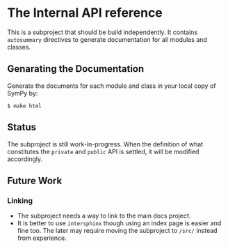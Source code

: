 # The Internal API reference

This is a subproject that should be build independently. It contains ``autosummary`` directives to 
generate documentation for all modules and classes.

## Genarating the Documentation

Generate the documents for each module and class in your local copy of SymPy by:

    $ make html

## Status

The subproject is still work-in-progress. When the definition of what constitutes the ``private`` and ``public`` API is settled, it will be modified accordingly.

## Future Work

### Linking

- The subproject needs a way to link to the main docs project.
- It is better to use ``intersphinx`` though using an index page is easier and fine too. The later may require moving the subproject to ``/src/`` instead from experience.
